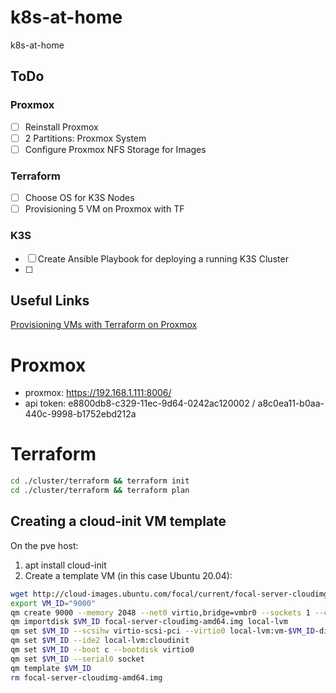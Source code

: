 # k8s-at-home
k8s-at-home

## ToDo

### Proxmox
- [ ] Reinstall Proxmox
- [ ] 2 Partitions: Proxmox System
- [ ] Configure Proxmox NFS Storage for Images
### Terraform
- [ ] Choose OS for K3S Nodes
- [ ] Provisioning 5 VM on Proxmox with TF
### K3S
- [ ] Create Ansible Playbook for deploying a running K3S Cluster
- [ ]  

## Useful Links
[Provisioning VMs with Terraform on Proxmox](https://vectops.com/2020/05/provision-proxmox-vms-with-terraform-quick-and-easy/)

# Proxmox
- proxmox: https://192.168.1.111:8006/
- api token: e8800db8-c329-11ec-9d64-0242ac120002 / a8c0ea11-b0aa-440c-9998-b1752ebd212a

# Terraform

```bash
cd ./cluster/terraform && terraform init
cd ./cluster/terraform && terraform plan
```


## Creating a cloud-init VM template

On the pve host:

1. apt install cloud-init
2. Create a template VM (in this case Ubuntu 20.04):

```bash
wget http://cloud-images.ubuntu.com/focal/current/focal-server-cloudimg-amd64.img
export VM_ID="9000"
qm create 9000 --memory 2048 --net0 virtio,bridge=vmbr0 --sockets 1 --cores 2 --vcpu 2  -hotplug network,disk,cpu,memory --agent 1 --name cloud-init-focal --ostype l26
qm importdisk $VM_ID focal-server-cloudimg-amd64.img local-lvm
qm set $VM_ID --scsihw virtio-scsi-pci --virtio0 local-lvm:vm-$VM_ID-disk-0
qm set $VM_ID --ide2 local-lvm:cloudinit
qm set $VM_ID --boot c --bootdisk virtio0
qm set $VM_ID --serial0 socket
qm template $VM_ID
rm focal-server-cloudimg-amd64.img
```


